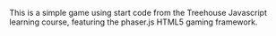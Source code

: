 This is a simple game using start code from the Treehouse Javascript learning course, featuring the phaser.js HTML5 gaming framework.

